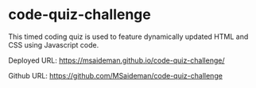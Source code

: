 # code-quiz-challenge

This timed coding quiz is used to feature dynamically updated HTML and CSS using Javascript code.

Deployed URL: https://msaideman.github.io/code-quiz-challenge/

Github URL: https://github.com/MSaideman/code-quiz-challenge
